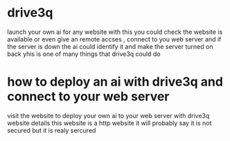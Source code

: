 # drive3q
launch your own ai for any website with this you could check the website is available or even give an remote accses , connect to you web server and if the server is down
the ai could identify it and make the server turned on back yhis is one of many things that drive3q could do 

# how to deploy an ai with drive3q and connect to your web server
visit the website to deploy your own ai to your web server with drive3q 
website details
this website is  a http website it will probably say it is not secured but it is realy sercured
